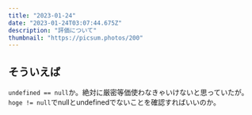 ```yaml
---
title: "2023-01-24"
date: "2023-01-24T03:07:44.675Z"
description: "評価について"
thumbnail: "https://picsum.photos/200"
---
```


## そういえば
`undefined == null`か。絶対に厳密等価使わなきゃいけないと思っていたが。 `hoge != null`でnullとundefinedでないことを確認すればいいのか。